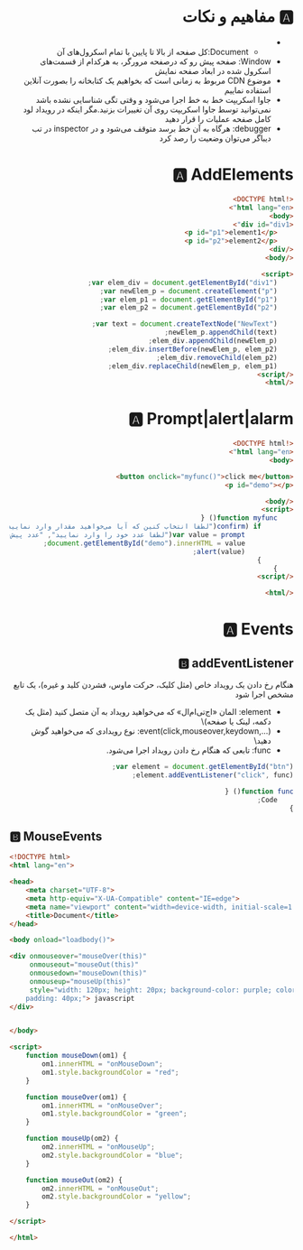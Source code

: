 <div style="direction: rtl">

# 🅰️ مفاهیم و نکات

*
    * Document:کل صفحه از بالا تا پایین با تمام اسکرول‌های آن
* Window: صفحه پیش رو که درصفحه مرورگر، به هرکدام از قسمت‌های اسکرول شده در ابعاد صفحه نمایش
* موضوع CDN مربوط به زمانی است که بخواهیم یک کتابخانه را بصورت آنلاین استفاده نماییم
* جاوا اسکریپت خط به خط اجرا می‌شود و وقتی تگی شناسایی نشده باشد نمی‌توانید توسط جاوا اسکریپت روی آن تغییرات بزنید.مگر اینکه در رویداد لود کامل صفحه عملیات را قرار دهید
* debugger: هرگاه به آن خط برسد متوقف می‌شود و در inspector در تب دیباگر می‌توان وضعیت را رصد کرد

# 🅰️ AddElements

```html
<!DOCTYPE html>
<html lang="en">
<body>
<div id="div1">
    <p id="p1">element1</p>
    <p id="p2">element2</p>
</div>
</body>

<script>
    var elem_div = document.getElementById("div1");
    var newElem_p = document.createElement("p");
    var elem_p1 = document.getElementById("p1");
    var elem_p2 = document.getElementById("p2");

    var text = document.createTextNode("NewText");
    newElem_p.appendChild(text);
    elem_div.appendChild(newElem_p);
    elem_div.insertBefore(newElem_p, elem_p2);
    elem_div.removeChild(elem_p2);
    elem_div.replaceChild(newElem_p, elem_p1);
</script>
</html>
```

# 🅰️ Prompt|alert|alarm

```html
<!DOCTYPE html>
<html lang="en">
<body>

<button onclick="myfunc()">click me</button>
<p id="demo"></p>

</body>
<script>
    function myfunc() {
        if (confirm("لطفا انتخاب کنین که آیا می‌خواهید مقدار وارد نمایید یا خیر؟")) {
            var value = prompt("لطفا عدد خود را وارد نمایید", "عدد پیش‌فرض را ۲۰ درنظر می‌توان گرفت");
            document.getElementById("demo").innerHTML = value;
            alert(value);
        }
    }
</script>

</html>
```

# 🅰️ Events

## 🅱️ addEventListener

هنگام رخ دادن یک رویداد خاص (مثل کلیک، حرکت ماوس، فشردن کلید و غیره)، یک تابع مشخص اجرا شود

* element: المان «اج‌تی‌ام‌ال» که می‌خواهید رویداد به آن متصل کنید (مثل یک دکمه، لینک یا صفحه)\
* event(click,mouseover,keydown,...): نوع رویدادی که می‌خواهید گوش دهید\
* func: تابعی که هنگام رخ دادن رویداد اجرا می‌شود.

```javascript
var element = document.getElementById("btn");
element.addEventListener("click", func);

function func() {
    Code;
}   
```

</div>

## 🅱️ MouseEvents

```html
<!DOCTYPE html>
<html lang="en">

<head>
    <meta charset="UTF-8">
    <meta http-equiv="X-UA-Compatible" content="IE=edge">
    <meta name="viewport" content="width=device-width, initial-scale=1.0">
    <title>Document</title>
</head>

<body onload="loadbody()">

<div onmouseover="mouseOver(this)"
     onmouseout="mouseOut(this)"
     onmousedown="mouseDown(this)"
     onmouseup="mouseUp(this)"
     style="width: 120px; height: 20px; background-color: purple; color: black;
    padding: 40px;"> javascript
</div>


</body>

<script>
    function mouseDown(om1) {
        om1.innerHTML = "onMouseDown";
        om1.style.backgroundColor = "red";
    }

    function mouseOver(om1) {
        om1.innerHTML = "onMouseOver";
        om1.style.backgroundColor = "green";
    }

    function mouseUp(om2) {
        om2.innerHTML = "onMouseUp";
        om2.style.backgroundColor = "blue";
    }

    function mouseOut(om2) {
        om2.innerHTML = "onMouseOut";
        om2.style.backgroundColor = "yellow";
    }

</script>

</html>
```





